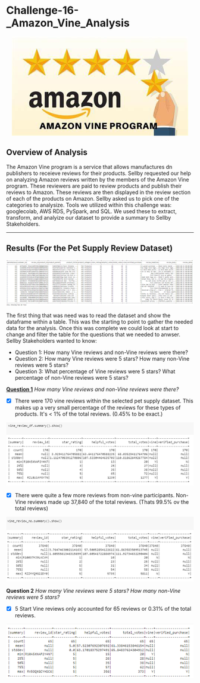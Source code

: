 # Challenge-16-_Amazon_Vine_Analysis

<p align="center">
  <img src="https://github.com/LindsayTeeters/Challenge-16-_Amazon_Vine_Analysis/blob/main/Resources/amazon%20vine%20program.jpg">
</p>

## Overview of Analysis

The Amazon Vine program is a service that allows manufactures dn publishers to receieve reviews for their products. Sellby requested our help on analyzing Amazon reviews written by the members of the Amazon Vine program. These reviewers are paid to review products and publish their reviews to Amazon. These reviews are then displayed in the review section of each of the products on Amazon. Sellby asked us to pick one of the categories to analysize. Tools we utilized within this challenge was: googlecolab, AWS RDS, PySpark, and SQL. We used these to extract, transform, and analyize our dataset to provide a summary to Sellby Stakeholders. 

-----------------------------------------------------------------

## Results (For the Pet Supply Review Dataset) 

![PetSupplyReviewDF](https://github.com/LindsayTeeters/Challenge-16-_Amazon_Vine_Analysis/blob/main/Resources/PetSupplyReviewWhole%20Table.png)

The first thing that was need was to read the dataset and show the dataframe within a table. This was the starting to point to gather the needed data for the analysis. Once this was complete we could look at start to change and filter the table for the questions that we needed to anwser. Sellby Stakeholders wanted to know:
  - Question 1: How many Vine reviews and non-Vine reviews were there?
  - Question 2: How many Vine reviews were 5 stars? How many non-Vine reviews were 5 stars?
  - Question 3: What percentage of Vine reviews were 5 stars? What percentage of non-Vine reviews were 5 stars?


<b><u>Question 1</u></b> <i> How many Vine reviews and non-Vine reviews were there? </i>

- [x] There were 170 vine reviews within the selected pet supply dataset. This makes up a very small percentage of the reviews for these types of products. It's < 1% of the total reviews. (0.45% to be exact.)
 
![Vine Review Sum](https://github.com/LindsayTeeters/Challenge-16-_Amazon_Vine_Analysis/blob/main/Resources/Vine%20Reviewed%20Summary.png) 

- [x] There were quite a few more reviews from non-vine participants. Non-Vine reviews made up 37,840 of the total reviews. (Thats 99.5% ov the total reviews)

![Non-Vine Review Sum](https://github.com/LindsayTeeters/Challenge-16-_Amazon_Vine_Analysis/blob/main/Resources/Non-Vine%20Reviewed%20Summary.png)


<b>Question 2</b> <i>How many Vine reviews were 5 stars? How many non-Vine reviews were 5 stars?</i>

- [x] 5 Start Vine reviews only accounted for 65 reviews or 0.31% of the total reviews. 

![Vine 5 Star Sum](https://github.com/LindsayTeeters/Challenge-16-_Amazon_Vine_Analysis/blob/main/Resources/Vine%205%20Star%20Reviewed%20Summary.png)
